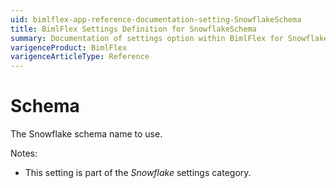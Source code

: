 ```yaml
---
uid: bimlflex-app-reference-documentation-setting-SnowflakeSchema
title: BimlFlex Settings Definition for SnowflakeSchema
summary: Documentation of settings option within BimlFlex for SnowflakeSchema
varigenceProduct: BimlFlex
varigenceArticleType: Reference
---
```


# Schema

The Snowflake schema name to use.

Notes:

* This setting is part of the *Snowflake* settings category.

